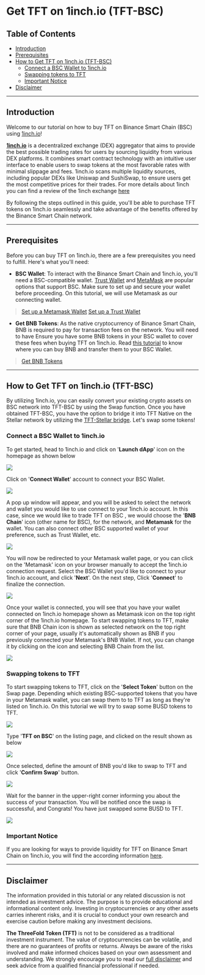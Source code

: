 <h1>Get TFT on 1inch.io (TFT-BSC)</h1>

<h2>Table of Contents</h2>

- [Introduction](#introduction)
- [Prerequisites](#prerequisites)
- [How to Get TFT on 1inch.io (TFT-BSC)](#how-to-get-tft-on-1inchio-tft-bsc)
  - [Connect a BSC Wallet to 1inch.io](#connect-a-bsc-wallet-to-1inchio)
  - [Swapping tokens to TFT](#swapping-tokens-to-tft)
  - [Important Notice](#important-notice)
- [Disclaimer](#disclaimer)
***
## Introduction

Welcome to our tutorial on how to buy TFT on Binance Smart Chain (BSC) using [1inch.io](https://1inch.io/)! 

[**1inch.io**](https://1inch.io/) is a decentralized exchange (DEX) aggregator that aims to provide the best possible trading rates for users by sourcing liquidity from various DEX platforms. It combines smart contract technology with an intuitive user interface to enable users to swap tokens at the most favorable rates with minimal slippage and fees. 1inch.io scans multiple liquidity sources, including popular DEXs like Uniswap and SushiSwap, to ensure users get the most competitive prices for their trades. For more details about 1inch you can find a review of the 1inch exchange [here](https://www.coinbureau.com/review/1inch-exchange/)

By following the steps outlined in this guide, you'll be able to purchase TFT tokens on 1inch.io seamlessly and take advantage of the benefits offered by the Binance Smart Chain network.
***
## Prerequisites

Before you can buy TFT on 1inch.io, there are a few prerequisites you need to fulfill. Here's what you'll need:

- **BSC Wallet**: To interact with the Binance Smart Chain and 1inch.io, you'll need a BSC-compatible wallet. [Trust Wallet](https://trustwallet.com/) and [MetaMask](https://metamask.io/) are popular options that support BSC. Make sure to set up and secure your wallet before proceeding. On this tutorial, we will use Metamask as our connecting wallet.

> [Set up a Metamask Wallet](../storetft/metamask.md)
> [Set up a Trust Wallet](../storetft/trustwallet.md)

- **Get BNB Tokens**: As the native cryptocurrency of Binance Smart Chain, BNB is required to pay for transaction fees on the network. You will need to have Ensure you have some BNB tokens in your BSC wallet to cover these fees when buying TFT on 1inch.io. Read [this tutorial](https://fortunly.com/articles/how-to-buy-bnb/) to know where you can buy BNB and transfer them to your BSC Wallet.

> [Get BNB Tokens](https://docs.pancakeswap.finance/readme/get-started/bep20-guide)
***
## How to Get TFT on 1inch.io (TFT-BSC)

By utilizing 1inch.io, you can easily convert your existing crypto assets on BSC network into TFT-BSC by using the Swap function. Once you have obtained TFT-BSC, you have the option to bridge it into TFT Native on the Stellar network by utilizing the [TFT-Stellar bridge](/src/farmers/threefold_token/buy_sell_tft/tfchain_stellar_bridge.md). Let's swap some tokens!

### Connect a BSC Wallet to 1inch.io

To get started, head to 1inch.io and click on '**Launch dApp**' icon on the homepage as shown below

![](./img/1inch_home.png)

Click on '**Connect Wallet**' account to connect your BSC Wallet. 

![](./img/1inch_connect.png)

A pop up window will appear, and you will be asked to select the network and wallet you would like to use connect to your 1inch.io account. In this case, since we would like to trade TFT on BSC , we would choose the '**BNB Chain**' icon (other name for BSC), for the network, and **Metamask** for the wallet. You can also connect other BSC supported wallet of your preference, such as Trust Wallet, etc.

![](./img/1inch_popup.png)

You will now be redirected to your Metamask wallet page, or you can click on the 'Metamask' icon on your browser manually to accept the 1inch.io connection request. Select the BSC Wallet you'd like to connect to your 1inch.io account, and click '**Next**'. On the next step, Click '**Connect**' to finalize the connection.

![](./img/1inch_meta.png)

Once your wallet is connected, you will see that you have your wallet connected on 1inch.io homepage shown as Metamask icon on the top right corner of the 1inch.io homepage. To start swapping tokens to TFT, make sure that BNB Chain icon is shown as selected network on the top right corner of your page, usually it's automatically shown as BNB if you previously connected your Metamask's BNB Wallet. If not, you can change it by clicking on the icon and selecting BNB Chain from the list.

![](./img/1inch_successful.png)

### Swapping tokens to TFT

To start swapping tokens to TFT, click on the '**Select Token**' button on the Swap page. Depending which existing BSC-supported tokens that you have in your Metamask wallet, you can swap them to to TFT as long as they're listed on 1inch.io. On this tutorial we will try to swap some BUSD tokens to TFT.

![](./img/1inch_swap.png)

Type '**TFT on BSC**' on the listing page, and clicked on the result shown as below

![](./img/1inch_select.png)

Once selected, define the amount of BNB you'd like to swap to TFT and click '**Confirm Swap**' button.

![](./img/threefold__1inch_rates.jpg)

Wait for the banner in the upper-right corner informing you about the success of your transaction. You will be notified once the swap is successful, and Congrats! You have just swapped some BUSD to TFT.

![](./img/threefold__1inch_success.png)

### Important Notice

If you are looking for ways to provide liquidity for TFT on Binance Smart Chain on 1inch.io, you will find the according information [here](../liquidity/liquidity_1inch.md).
***
## Disclaimer

The information provided in this tutorial or any related discussion is not intended as investment advice. The purpose is to provide educational and informational content only. Investing in cryptocurrencies or any other assets carries inherent risks, and it is crucial to conduct your own research and exercise caution before making any investment decisions. 

**The ThreeFold Token (TFT)** is not to be considered as a traditional investment instrument. The value of cryptocurrencies can be volatile, and there are no guarantees of profits or returns. Always be aware of the risks involved and make informed choices based on your own assessment and understanding. We strongly encourage you to read our [full disclaimer](https://library.threefold.me/info/legal/#/legal__disclaimer) and seek advice from a qualified financial professional if needed.